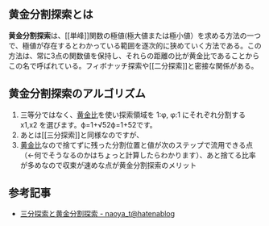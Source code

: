 ## 黄金分割探索とは
**黄金分割探索**は、[[単峰]]関数の極値(極大値または極小値）を求める方法の一つで、極値が存在するとわかっている範囲を逐次的に狭めていく方法である。この方法は、常に3点の関数値を保持し、それらの距離の比が黄金比であることからこの名で呼ばれている。フィボナッチ探索や[[二分探索]]と密接な関係がある。
## 黄金分割探索のアルゴリズム
1.  三等分ではなく、[黄金比](http://d.hatena.ne.jp/keyword/%B2%AB%B6%E2%C8%E6)を使い探索領域を 1:φ, φ:1 にそれぞれ分割するx1,x2 を選びます。ϕ=1+√52ϕ=1+52です。
2.  あとは[[三分探索]]と同様なのですが、
3.  [黄金比](http://d.hatena.ne.jp/keyword/%B2%AB%B6%E2%C8%E6)なので捨てずに残った分割位置と値が次のステップで流用できる点（←何でそうなるのかはちょっと計算したらわかります）、あと捨てる比率が多めなので収束が速めな点が黄金分割探索のメリット

## 参考記事
- [三分探索と黄金分割探索 - naoya_t@hatenablog](https://naoyat.hatenablog.jp/entry/2012/01/04/231801)